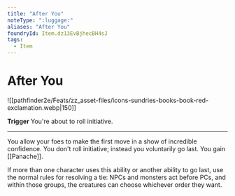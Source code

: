 ```yaml
---
title: "After You"
noteType: ":luggage:"
aliases: "After You"
foundryId: Item.dz13EvBjhecBH4sJ
tags:
  - Item
---
```


# After You
![[pathfinder2e/Feats/zz_asset-files/icons-sundries-books-book-red-exclamation.webp|150]]

**Trigger** You're about to roll initiative.

* * *

You allow your foes to make the first move in a show of incredible confidence. You don't roll initiative; instead you voluntarily go last. You gain [[Panache]].

If more than one character uses this ability or another ability to go last, use the normal rules for resolving a tie: NPCs and monsters act before PCs, and within those groups, the creatures can choose whichever order they want.
